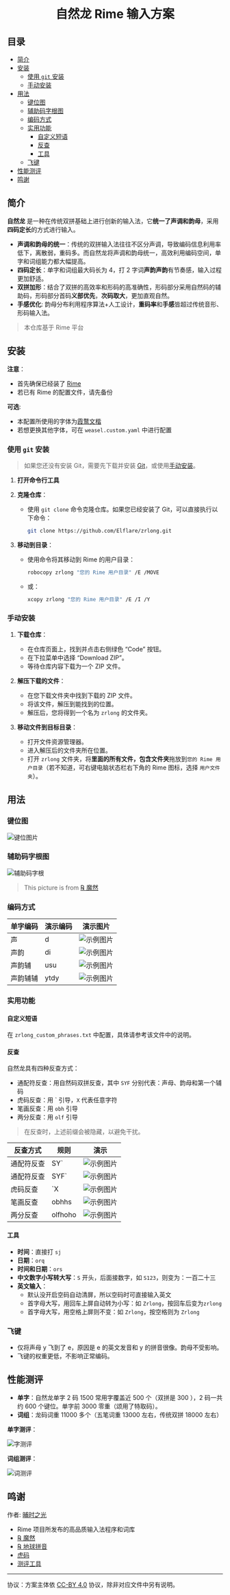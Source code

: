 <h1 align="center"> 自然龙 Rime 输入方案 </h1>

## 目录

- [简介](#简介)
- [安装](#安装)
  - [使用 `git` 安装](#使用-git-安装)
  - [手动安装](#手动安装)
- [用法](#用法)
  - [键位图](#键位图)
  - [辅助码字根图](#辅助码字根图)
  - [编码方式](#编码方式)
  - [实用功能](#实用功能)
    - [自定义短语](#自定义短语)
    - [反查](#反查)
    - [工具](#工具)
  - [飞键](#飞键)
- [性能测评](#性能测评)
- [鸣谢](#鸣谢)
## 简介
**自然龙** 是一种在传统双拼基础上进行创新的输入法，它**统一了声调和韵母**，采用**四码定长**的方式进行输入。

- **声调和韵母的统一**：传统的双拼输入法往往不区分声调，导致编码信息利用率低下，离散弱，重码多。而自然龙将声调和韵母统一，高效利用编码空间，单字和词组能力都大幅提高。
- **四码定长**：单字和词组最大码长为 4，打 2 字词**声韵声韵**有节奏感，输入过程更加舒适。
- **双拼加形**：结合了双拼的高效率和形码的高准确性，形码部分采用自然码的辅助码，形码部分首码**义部优先**，**次码取大**，更加直观自然。
- **手感优化**: 韵母分布利用程序算法+人工设计，**重码率**和**手感**皆超过传统音形、形码输入法。

> 本仓库基于 Rime 平台
## 安装

**注意**：

- 首先确保已经装了 [Rime](https://rime.im/)
- 若已有 Rime 的配置文件，请先备份

**可选**:
- 本配置所使用的字体为[霞鹜文楷](https://github.com/lxgw/LxgwWenKai)
- 若想更换其他字体，可在 `weasel.custom.yaml` 中进行配置
### 使用 `git` 安装
> 如果您还没有安装 Git，需要先下载并安装 [Git](https://git-scm.com/)，或使用[手动安装](#手动安装)。

1. **打开命令行工具**


2. **克隆仓库**：
   - 使用 `git clone` 命令克隆仓库。如果您已经安装了 Git，可以直接执行以下命令：
     ```bash
     git clone https://github.com/Elflare/zrlong.git
     ```
3. **移动到目录**：

    - 使用命令将其移动到 Rime 的用户目录：
        ```bash
        robocopy zrlong "您的 Rime 用户目录" /E /MOVE
        ```
    - 或：
        ```bash
        xcopy zrlong "您的 Rime 用户目录" /E /I /Y
        ```


### 手动安装

1. **下载仓库**：
    - 在仓库页面上，找到并点击右侧绿色 “Code” 按钮。
    - 在下拉菜单中选择 “Download ZIP”。
    - 等待仓库内容下载为一个 ZIP 文件。

2. **解压下载的文件**：
    - 在您下载文件夹中找到下载的 ZIP 文件。
    - 将该文件，解压到能找到的位置。
    - 解压后，您将得到一个名为 `zrlong` 的文件夹。

3. **移动文件到目标目录**：
    - 打开文件资源管理器。
    - 进入解压后的文件夹所在位置。
    - 打开 `zrlong` 文件夹，将**里面的所有文件，包含文件夹**拖放到`您的 Rime 用户目录`（若不知道，可右键电脑状态栏右下角的 Rime 图标，选择 `用户文件夹`）。

## 用法
### 键位图
![键位图片](https://github.com/Elflare/images-repo/blob/main/zrlong/sample/jianwei.jpg)

### 辅助码字根图
![辅助码字根](https://github.com/Elflare/images-repo/blob/main/zrlong/sample/zigen.jpg)

> This picture is from [℞ 魔然](https://github.com/ksqsf/rime-moran/wiki/%E6%95%99%E7%A8%8B#其二曰自然碼輔助碼)

### 编码方式
| 单字编码 | 演示编码 | 演示图片                                                                             |
| -------- | -------- | ------------------------------------------------------------------------------------ |
| 声       | d        | ![示例图片](https://github.com/Elflare/images-repo/blob/main/zrlong/sample/d.jpg)    |
| 声韵     | di       | ![示例图片](https://github.com/Elflare/images-repo/blob/main/zrlong/sample/di.jpg)   |
| 声韵辅   | usu      | ![示例图片](https://github.com/Elflare/images-repo/blob/main/zrlong/sample/usu.jpg)  |
| 声韵辅辅 | ytdy     | ![示例图片](https://github.com/Elflare/images-repo/blob/main/zrlong/sample/ytdy.jpg) |
### 实用功能

#### 自定义短语
在 `zrlong_custom_phrases.txt` 中配置，具体请参考该文件中的说明。

#### 反查
自然龙具有四种反查方式：

- 通配符反查：用自然码双拼反查，其中 `SYF` 分别代表：声母、韵母和第一个辅码
- 虎码反查：用 \` 引导，`X` 代表任意字符
- 笔画反查：用 `obh` 引导
- 两分反查：用 `olf` 引导
> 在反查时，上述前缀会被隐藏，以避免干扰。
>
| 反查方式   | 规则    | 演示                                                                                    |
| ---------- | ------- | --------------------------------------------------------------------------------------- |
| 通配符反查 | SY`     | ![示例图片](https://github.com/Elflare/images-repo/blob/main/zrlong/sample/kj%60.jpg)   |
| 通配符反查 | SYF`    | ![示例图片](https://github.com/Elflare/images-repo/blob/main/zrlong/sample/iik%60.jpg)  |
| 虎码反查   | `X      | ![示例图片](https://github.com/Elflare/images-repo/blob/main/zrlong/sample/%60j.jpg)    |
| 笔画反查   | obhhs   | ![示例图片](https://github.com/Elflare/images-repo/blob/main/zrlong/sample/obhhs.jpg)   |
| 两分反查   | olfhoho | ![示例图片](https://github.com/Elflare/images-repo/blob/main/zrlong/sample/olfhoho.jpg) |
#### 工具

- **时间**：直接打 `sj`
- **日期**：`orq`
- **时间和日期**：`ors`
- **中文数字小写转大写**：`S` 开头，后面接数字，如 `S123`，则变为：一百二十三
- **英文输入**：
    - 默认没开启空码自动清屏，所以空码时可直接输入英文
    - 首字母大写，用回车上屏自动转为小写：如 `Zrlong`，按回车后变为`zrlong`
    - 首字母大写，用空格上屏则不变：如 `Zrlong`，按空格则为 `Zrlong`
### 飞键
- 仅将声母 y 飞到了 e，原因是 e 的英文发音和 y 的拼音很像。韵母不受影响。
- 飞键的权重更低，不影响正常编码。
## 性能测评
- **单字**：自然龙单字 2 码 1500 常用字覆盖近 500 个（双拼是 300 ），2 码一共约 600 个键位。单字前 3000 零重（颂用了特取码）。
- **词组**：龙码词重 11000 多个（五笔词重 13000 左右，传统双拼 18000 左右）

**单字测评**：

![字测评](https://github.com/Elflare/images-repo/blob/main/zrlong/bench/zi.jpg)

**词组测评**：

![词测评](https://github.com/Elflare/images-repo/blob/main/zrlong/bench/ci.jpg)


## 鸣谢
作者: [晡时之光](https://hanxinma.gitee.io/longma/zrl)

- Rime 项目所发布的高品质输入法程序和词库
- [℞ 魔然](https://github.com/ksqsf/rime-moran)
- [℞ 地球拼音](https://github.com/rime/rime-terra-pinyin)
- [虎码](https://tiger-code.com/)
- [测评工具](https://yb6b.github.io/#/)
---
协议：方案主体依 [CC-BY 4.0](http://creativecommons.org/licenses/by/4.0/) 协议，除非对应文件中另有说明。
